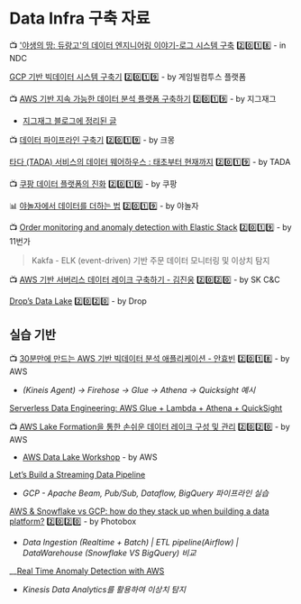 # Data Infra 구축 자료

📺 ['야생의 땅: 듀랑고'의 데이터 엔지니어링 이야기-로그 시스템 구축](https://www.youtube.com/watch?v=lNV5bn_rPrw) 2️⃣0️⃣1️⃣8️⃣ - in NDC

[GCP 기반 빅데이터 시스템 구축기](https://tech.gamevilcom2us.com/blog/3922) 2️⃣0️⃣1️⃣9️⃣ - by 게임빌컴투스 플랫폼

📺 [AWS 기반 지속 가능한 데이터 분석 플랫폼 구축하기](https://www.youtube.com/watch?v=Lc2m6yZAZ74) 2️⃣0️⃣1️⃣9️⃣ - by 지그재그

* [지그재그 블로그에 정리된 글](https://brunch.co.kr/@zigzag/16)

📺 [데이터 파이프라인 구축기](https://www.youtube.com/watch?v=MH09VDqALXw) 2️⃣0️⃣1️⃣9️⃣ - by 크몽 

 [타다 \(TADA\) 서비스의 데이터 웨어하우스 : 태초부터 현재까지](https://speakerdeck.com/vcnc/tada-tada-seobiseuyi-deiteo-weeohauseu-taecobuteo-hyeonjaeggaji) 2️⃣0️⃣1️⃣9️⃣ - by TADA

📺 [쿠팡 데이터 플랫폼의 진화](https://medium.com/coupang-tech/%EC%BF%A0%ED%8C%A1-%EB%8D%B0%EC%9D%B4%ED%84%B0-%ED%94%8C%EB%9E%AB%ED%8F%BC%EC%9D%98-%EC%A7%84%ED%99%94-26c827c1ec09) 2️⃣0️⃣1️⃣9️⃣ - by 쿠팡

📊 [야놀자에서 데이터를 더하는 법](https://docs.google.com/presentation/d/1AqiRVm32zCg59TKDgbs14FaVgNf8kqfXFkCYxAPw8ac/edit?fbclid=IwAR3ES23k2TA6GkXFL3okMS5qvCuKf_I8D1Z78kZqx1DrJUedygr-CTGMV6s#slide=id.g5a8697579c_0_123) 2️⃣0️⃣1️⃣9️⃣ - by 야놀자

📺 [Order monitoring and anomaly detection with Elastic Stack](https://www.elastic.co/kr/elasticon/tour/2019/seoul/eleven-street-order-monitoring-and-anomaly-detection-with-elastic-stack) 2️⃣0️⃣1️⃣9️⃣ - by 11번가

> Kakfa - ELK \(event-driven\) 기반 주문 데이터 모니터링 및 이상치 탐지

📺 [AWS 기반 서버리스 데이터 레이크 구축하기 - 김진웅](https://www.youtube.com/watch?v=qbdLrILjapA) 2️⃣0️⃣2️⃣0️⃣ - by SK C&C

[Drop’s Data Lake](https://drop.engineering/drops-data-lake-49aeb80e12d9) :two::zero::two::zero: - by Drop

## 실습 기반

📺 [30분만에 만드는 AWS 기반 빅데이터 분석 애플리케이션 - 안효빈](https://www.youtube.com/watch?v=yTbdHLsnljM) 2️⃣0️⃣1️⃣8️⃣ - by AWS  
  -  _\(Kineis Agent\) -&gt; Firehose -&gt; Glue -&gt; Athena -&gt; Quicksight 예시_

[Serverless Data Engineering: AWS Glue + Lambda + Athena + QuickSight](https://medium.com/i-like-big-data-and-i-cannot-lie/serverless-data-engineering-aws-glue-lambda-athena-quicksight-de3ef177884f)

📺 [AWS Lake Formation을 통한 손쉬운 데이터 레이크 구성 및 관리](https://www.youtube.com/watch?v=eQjkwhyOOmI) 2️⃣0️⃣2️⃣0️⃣ - by AWS

* [AWS Data Lake Workshop](http://bdlf.awsdemo.kr/introduction/lakeformation/) - by AWS

[Let’s Build a Streaming Data Pipeline](https://towardsdatascience.com/lets-build-a-streaming-data-pipeline-e873d671fc57)  
  -  _GCP - Apache Beam, Pub/Sub, Dataflow, BigQuery 파이프라인 실습_

[AWS & Snowflake vs GCP: how do they stack up when building a data platform?](https://medium.com/photobox-technology-product-and-design/aws-snowflake-vs-gcp-how-do-they-stack-up-when-building-a-data-platform-45edbdd615ff) 2️⃣0️⃣2️⃣0️⃣ - by Photobox  
  -  _Data Ingestion \(Realtime + Batch\) \| ETL pipeline\(Airflow\) \| DataWarehouse \(Snowflake VS BigQuery\) 비교_

\_\_[Real Time Anomaly Detection with AWS](https://towardsdatascience.com/real-time-anomaly-detection-with-aws-c237db9eaa3f)  
  -  _Kinesis Data Analytics를 활용하여 이상치 탐지_

